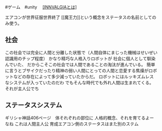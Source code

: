 #ゲーム　#unity 　[[INNVALGIAとは]](第一構成　2024年に世界消滅)

エアコンが世界征服世界終了
[[魔王力]]という概念をステータスの名前としてのみ使う。

## 社会
この社会では完全に人間と分離した状態で（人間自体にまじった機械はせいぜい認識用のチップ程度）
かなり精巧な人格入りロボットが
社会に個人として馴染んでいた、
だからこそこの社会では人間であることの淘汰が進んでいる。
簡単に言うとブサイクだったり精神の弱い人間にとっての人間と恋愛する焦燥がロボットなどの存在によって多少減っていたからだ。
ロボットにはルッキズムレス　なシステムが入っていたのだわ
でもそんな時代でも外れ人間は生まれてくる。
それが主人公でち
## ステータスシステム
ギリシャ神話406ページ　体それぞれの部位に
人格的概念、それを育てるよーなね
これは人間主人公
育成エアコン側のステータスはまた別のステム